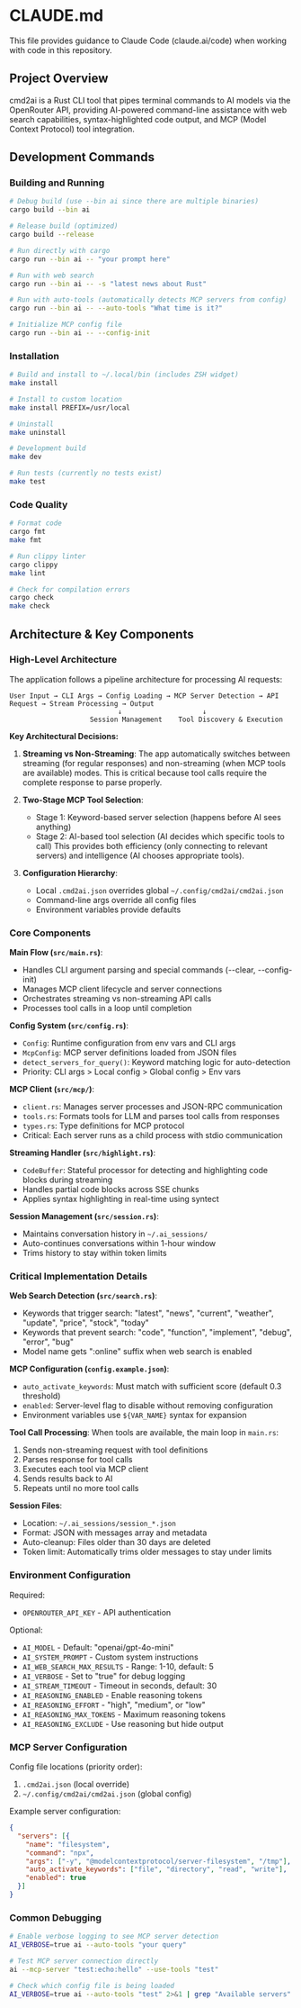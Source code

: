 # CLAUDE.md

This file provides guidance to Claude Code (claude.ai/code) when working with code in this repository.

## Project Overview

cmd2ai is a Rust CLI tool that pipes terminal commands to AI models via the OpenRouter API, providing AI-powered command-line assistance with web search capabilities, syntax-highlighted code output, and MCP (Model Context Protocol) tool integration.

## Development Commands

### Building and Running
```bash
# Debug build (use --bin ai since there are multiple binaries)
cargo build --bin ai

# Release build (optimized)
cargo build --release

# Run directly with cargo
cargo run --bin ai -- "your prompt here"

# Run with web search
cargo run --bin ai -- -s "latest news about Rust"

# Run with auto-tools (automatically detects MCP servers from config)
cargo run --bin ai -- --auto-tools "What time is it?"

# Initialize MCP config file
cargo run --bin ai -- --config-init
```

### Installation
```bash
# Build and install to ~/.local/bin (includes ZSH widget)
make install

# Install to custom location
make install PREFIX=/usr/local

# Uninstall
make uninstall

# Development build
make dev

# Run tests (currently no tests exist)
make test
```

### Code Quality
```bash
# Format code
cargo fmt
make fmt

# Run clippy linter
cargo clippy
make lint

# Check for compilation errors
cargo check
make check
```

## Architecture & Key Components

### High-Level Architecture

The application follows a pipeline architecture for processing AI requests:

```
User Input → CLI Args → Config Loading → MCP Server Detection → API Request → Stream Processing → Output
                           ↓                    ↓
                    Session Management    Tool Discovery & Execution
```

**Key Architectural Decisions:**

1. **Streaming vs Non-Streaming**: The app automatically switches between streaming (for regular responses) and non-streaming (when MCP tools are available) modes. This is critical because tool calls require the complete response to parse properly.

2. **Two-Stage MCP Tool Selection**:
   - Stage 1: Keyword-based server selection (happens before AI sees anything)
   - Stage 2: AI-based tool selection (AI decides which specific tools to call)
   This provides both efficiency (only connecting to relevant servers) and intelligence (AI chooses appropriate tools).

3. **Configuration Hierarchy**: 
   - Local `.cmd2ai.json` overrides global `~/.config/cmd2ai/cmd2ai.json`
   - Command-line args override all config files
   - Environment variables provide defaults

### Core Components

**Main Flow (`src/main.rs`)**:
- Handles CLI argument parsing and special commands (--clear, --config-init)
- Manages MCP client lifecycle and server connections
- Orchestrates streaming vs non-streaming API calls
- Processes tool calls in a loop until completion

**Config System (`src/config.rs`)**:
- `Config`: Runtime configuration from env vars and CLI args
- `McpConfig`: MCP server definitions loaded from JSON files
- `detect_servers_for_query()`: Keyword matching logic for auto-detection
- Priority: CLI args > Local config > Global config > Env vars

**MCP Client (`src/mcp/`)**:
- `client.rs`: Manages server processes and JSON-RPC communication
- `tools.rs`: Formats tools for LLM and parses tool calls from responses
- `types.rs`: Type definitions for MCP protocol
- Critical: Each server runs as a child process with stdio communication

**Streaming Handler (`src/highlight.rs`)**:
- `CodeBuffer`: Stateful processor for detecting and highlighting code blocks during streaming
- Handles partial code blocks across SSE chunks
- Applies syntax highlighting in real-time using syntect

**Session Management (`src/session.rs`)**:
- Maintains conversation history in `~/.ai_sessions/`
- Auto-continues conversations within 1-hour window
- Trims history to stay within token limits

### Critical Implementation Details

**Web Search Detection (`src/search.rs`)**:
- Keywords that trigger search: "latest", "news", "current", "weather", "update", "price", "stock", "today"
- Keywords that prevent search: "code", "function", "implement", "debug", "error", "bug"
- Model name gets ":online" suffix when web search is enabled

**MCP Configuration (`config.example.json`)**:
- `auto_activate_keywords`: Must match with sufficient score (default 0.3 threshold)
- `enabled`: Server-level flag to disable without removing configuration
- Environment variables use `${VAR_NAME}` syntax for expansion

**Tool Call Processing**:
When tools are available, the main loop in `main.rs`:
1. Sends non-streaming request with tool definitions
2. Parses response for tool calls
3. Executes each tool via MCP client
4. Sends results back to AI
5. Repeats until no more tool calls

**Session Files**:
- Location: `~/.ai_sessions/session_*.json`
- Format: JSON with messages array and metadata
- Auto-cleanup: Files older than 30 days are deleted
- Token limit: Automatically trims older messages to stay under limits

### Environment Configuration

Required:
- `OPENROUTER_API_KEY` - API authentication

Optional:
- `AI_MODEL` - Default: "openai/gpt-4o-mini"
- `AI_SYSTEM_PROMPT` - Custom system instructions  
- `AI_WEB_SEARCH_MAX_RESULTS` - Range: 1-10, default: 5
- `AI_VERBOSE` - Set to "true" for debug logging
- `AI_STREAM_TIMEOUT` - Timeout in seconds, default: 30
- `AI_REASONING_ENABLED` - Enable reasoning tokens
- `AI_REASONING_EFFORT` - "high", "medium", or "low"
- `AI_REASONING_MAX_TOKENS` - Maximum reasoning tokens
- `AI_REASONING_EXCLUDE` - Use reasoning but hide output

### MCP Server Configuration

Config file locations (priority order):
1. `.cmd2ai.json` (local override)
2. `~/.config/cmd2ai/cmd2ai.json` (global config)

Example server configuration:
```json
{
  "servers": [{
    "name": "filesystem",
    "command": "npx",
    "args": ["-y", "@modelcontextprotocol/server-filesystem", "/tmp"],
    "auto_activate_keywords": ["file", "directory", "read", "write"],
    "enabled": true
  }]
}
```

### Common Debugging

```bash
# Enable verbose logging to see MCP server detection
AI_VERBOSE=true ai --auto-tools "your query"

# Test MCP server connection directly
ai --mcp-server "test:echo:hello" --use-tools "test"

# Check which config file is being loaded
AI_VERBOSE=true ai --auto-tools "test" 2>&1 | grep "Available servers"
```